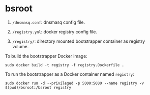 # bsroot

1. `/dnsmasq.conf`: dnsmasq config file.

1. `/registry.yml`: docker registry config file.

1. `/registry/`: directory mounted bootstrapper container as registry volume.

To build the bootstrapper Docker image:
```
sudo docker build -t registry -f registry.Dockerfile .
```

To run the bootstrapper as a Docker container named `registry`:
```
sudo docker run -d --privileged -p 5000:5000 --name registry -v $(pwd)/bsroot:/bsroot registry
```
